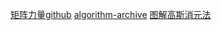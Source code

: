 [矩阵力量github](https://github.com/Visualize-ML/Book4_Power-of-Matrix/blob/main/Book4_Ch00_%E5%8B%98%E8%AF%AF%E8%A1%A8__%E7%9F%A9%E9%98%B5%E5%8A%9B%E9%87%8F__%E4%BB%8E%E5%8A%A0%E5%87%8F%E4%B9%98%E9%99%A4%E5%88%B0%E6%9C%BA%E5%99%A8%E5%AD%A6%E4%B9%A0.pdf)
[algorithm-archive](https://www.algorithm-archive.org/contents/gaussian_elimination/gaussian_elimination.html)
[图解高斯消元法](https://mp.weixin.qq.com/s/Z2Tl41L6ul1QSMZpH7JTBA)
